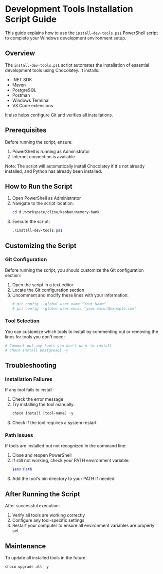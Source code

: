 # Development Tools Installation Script Guide

This guide explains how to use the `install-dev-tools.ps1` PowerShell script to complete your Windows development environment setup.

## Overview

The `install-dev-tools.ps1` script automates the installation of essential development tools using Chocolatey. It installs:

- .NET SDK
- Maven
- PostgreSQL
- Postman
- Windows Terminal
- VS Code extensions

It also helps configure Git and verifies all installations.

## Prerequisites

Before running the script, ensure:

1. PowerShell is running as Administrator
2. Internet connection is available

Note: The script will automatically install Chocolatey if it's not already installed, and Python has already been installed.

## How to Run the Script

1. Open PowerShell as Administrator
2. Navigate to the script location:
   ```powershell
   cd d:/workspace/cline/kanban/memory-bank
   ```
3. Execute the script:
   ```powershell
   .\install-dev-tools.ps1
   ```

## Customizing the Script

### Git Configuration

Before running the script, you should customize the Git configuration section:

1. Open the script in a text editor
2. Locate the Git configuration section
3. Uncomment and modify these lines with your information:
   ```powershell
   # git config --global user.name "Your Name"
   # git config --global user.email "your.email@example.com"
   ```

### Tool Selection

You can customize which tools to install by commenting out or removing the lines for tools you don't need:

```powershell
# Comment out any tools you don't want to install
# choco install postgresql -y
```

## Troubleshooting

### Installation Failures

If any tool fails to install:

1. Check the error message
2. Try installing the tool manually:
   ```powershell
   choco install [tool-name] -y
   ```
3. Check if the tool requires a system restart

### Path Issues

If tools are installed but not recognized in the command line:

1. Close and reopen PowerShell
2. If still not working, check your PATH environment variable:
   ```powershell
   $env:Path
   ```
3. Add the tool's bin directory to your PATH if needed

## After Running the Script

After successful execution:

1. Verify all tools are working correctly
2. Configure any tool-specific settings
3. Restart your computer to ensure all environment variables are properly set

## Maintenance

To update all installed tools in the future:

```powershell
choco upgrade all -y
```
